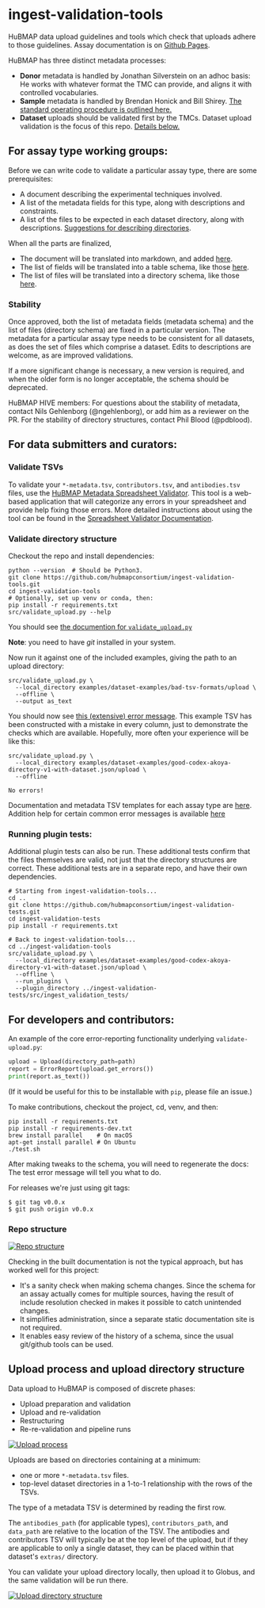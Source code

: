 # ingest-validation-tools
HuBMAP data upload guidelines and tools which check that uploads adhere to those guidelines.
Assay documentation is on [Github Pages](https://hubmapconsortium.github.io/ingest-validation-tools/).

HuBMAP has three distinct metadata processes:
- **Donor** metadata is handled by Jonathan Silverstein on an adhoc basis: He works with whatever format the TMC can provide, and aligns it with controlled vocabularies.
- **Sample** metadata is handled by Brendan Honick and Bill Shirey. [The standard operating procedure is outlined here.](https://docs.google.com/document/d/1K-PvBaduhrN-aU-vzWd9gZqeGvhGF3geTwRR0ww74Jo/edit)
- **Dataset** uploads should be validated first by the TMCs. Dataset upload validation is the focus of this repo. [Details below.](#upload-process-and-upload-directory-structure)

## For assay type working groups:

Before we can write code to validate a particular assay type, there are some prerequisites:
- A document describing the experimental techniques involved.
- A list of the metadata fields for this type, along with descriptions and constraints.
- A list of the files to be expected in each dataset directory, along with descriptions.
  [Suggestions for describing directories](HOWTO-describe-directories.md).

When all the parts are finalized,
- The document will be translated into markdown, and added [here](https://github.com/hubmapconsortium/portal-docs/tree/main/assays).
- The list of fields will be translated into a table schema, like those [here](src/ingest_validation_tools/table-schemas).
- The list of files will be translated into a directory schema, like those [here](src/ingest_validation_tools/directory-schemas).

### Stability

Once approved, both the list of metadata fields (metadata schema)
and the list of files (directory schema) are fixed in a particular version.
The metadata for a particular assay type needs to be consistent for all datasets,
as does the set of files which comprise a dataset.
Edits to descriptions are welcome, as are improved validations.

If a more significant change is necessary, a new version is required,
and when the older form is no longer acceptable, the schema should be deprecated.

HuBMAP HIVE members: For questions about the stability of metadata,
contact Nils Gehlenborg (@ngehlenborg), or add him as a reviewer on the PR.
For the stability of directory structures,
contact Phil Blood (@pdblood).

## For data submitters and curators:

### Validate TSVs

To validate your `*-metadata.tsv`, `contributors.tsv`, and `antibodies.tsv` files, use the [HuBMAP Metadata Spreadsheet Validator](https://metadatavalidator.metadatacenter.org/). This tool is a web-based application that will categorize any errors in your spreadsheet and provide help fixing those errors. More detailed instructions about using the tool can be found in the [Spreadsheet Validator Documentation](https://metadatacenter.github.io/spreadsheet-validator-docs/).

### Validate directory structure

Checkout the repo and install dependencies:
```
python --version  # Should be Python3.
git clone https://github.com/hubmapconsortium/ingest-validation-tools.git
cd ingest-validation-tools
# Optionally, set up venv or conda, then:
pip install -r requirements.txt
src/validate_upload.py --help
```

You should see [the documention for `validate_upload.py`](script-docs/README-validate_upload.py.md)

**Note**: you need to have _git_ installed in your system.

Now run it against one of the included examples, giving the path to an upload directory:
```
src/validate_upload.py \
  --local_directory examples/dataset-examples/bad-tsv-formats/upload \
  --offline \
  --output as_text
```

You should now see [this (extensive) error message](examples/dataset-examples/bad-tsv-formats/README.md).
This example TSV has been constructed with a mistake in every column, just to demonstrate the checks which are available. Hopefully, more often your experience will be like this:
```
src/validate_upload.py \
  --local_directory examples/dataset-examples/good-codex-akoya-directory-v1-with-dataset.json/upload \
  --offline
```
```
No errors!
```

Documentation and metadata TSV templates for each assay type are [here](https://hubmapconsortium.github.io/ingest-validation-tools/).
Addition help for certain common error messages is available [here](README-validate-upload-help.md)

### Running plugin tests:

Additional plugin tests can also be run.
These additional tests confirm that the files themselves are valid, not just that the directory structures are correct.
These additional tests are in a separate repo, and have their own dependencies.

```
# Starting from ingest-validation-tools...
cd ..
git clone https://github.com/hubmapconsortium/ingest-validation-tests.git
cd ingest-validation-tests
pip install -r requirements.txt

# Back to ingest-validation-tools...
cd ../ingest-validation-tools
src/validate_upload.py \
  --local_directory examples/dataset-examples/good-codex-akoya-directory-v1-with-dataset.json/upload \
  --offline \
  --run_plugins \
  --plugin_directory ../ingest-validation-tests/src/ingest_validation_tests/
```

## For developers and contributors:

An example of the core error-reporting functionality underlying `validate-upload.py`:
```python
upload = Upload(directory_path=path)
report = ErrorReport(upload.get_errors())
print(report.as_text())
```
(If it would be useful for this to be installable with `pip`, please file an issue.)

To make contributions, checkout the project, cd, venv, and then:
```
pip install -r requirements.txt
pip install -r requirements-dev.txt
brew install parallel    # On macOS
apt-get install parallel # On Ubuntu
./test.sh
```

After making tweaks to the schema, you will need to regenerate the docs:
The test error message will tell you what to do.

For releases we're just using git tags:
```
$ git tag v0.0.x
$ git push origin v0.0.x
```

### Repo structure
[![Repo structure](https://docs.google.com/drawings/d/e/2PACX-1vQ8gorGI8ceYBf0bIJQlw4HvI3ooVTvCfickHhCvGJU4yy5kViJI39oqQ7xB20WLYxv8FMRuBLGwmH-/pub?w=600)](https://docs.google.com/drawings/d/1UK81oUHTSHetGXRsA-YeSFS-kb6Nw2rNpnw8SBysYXU/edit)

Checking in the built documentation is not the typical approach, but has worked well for this project:
- It's a sanity check when making schema changes. Since the schema for an assay actually comes for multiple sources, having the result of include resolution checked in makes it possible to catch unintended changes.
- It simplifies administration, since a separate static documentation site is not required.
- It enables easy review of the history of a schema, since the usual git/github tools can be used.

## Upload process and upload directory structure

Data upload to HuBMAP is composed of discrete phases:
- Upload preparation and validation
- Upload and re-validation
- Restructuring
- Re-re-validation and pipeline runs

[![Upload process](https://docs.google.com/drawings/d/e/2PACX-1vSlMUKk0QU1bboxbT3x6gEMRawZDjZH_PWma2ZKVsnqlIDaCg3OFKq2zQg9dW_2ty8U3Z4UEENhUMvR/pub?w=1000)](https://docs.google.com/drawings/d/1fDhORYm8DYnCnbvpIrMMN0OxFQakHir_Ss071q2ySNc/edit)

Uploads are based on directories containing at a minimum:
- one or more `*-metadata.tsv` files.
- top-level dataset directories in a 1-to-1 relationship with the rows of the TSVs.

The type of a metadata TSV is determined by reading the first row.

The `antibodies_path` (for applicable types), `contributors_path`, and `data_path` are relative to the location of the TSV.
The antibodies and contributors TSV will typically be at the top level of the upload,
but if they are applicable to only a single dataset, they can be placed within that dataset's `extras/` directory.

You can validate your upload directory locally, then upload it to Globus, and the same validation will be run there.

[![Upload directory structure](https://docs.google.com/drawings/d/e/2PACX-1vS8F78bk0zHSRygMIyTLruAMxjL4c5EY_q_Mp3gN2TbdZLtalax5AxyvwBWyqWwAJH941ziqJPqBDTW/pub?w=500)](https://docs.google.com/drawings/d/1nhrRWBgcZh6GE2MCKysIq4KzsRL6SZm0jYtvadF83Kk/edit)
